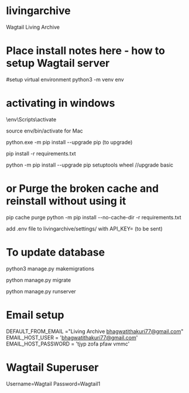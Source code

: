 # livingarchive
Wagtail Living Archive
# Place install notes here - how to setup Wagtail server

#setup virtual environment
python3 -m venv env
# activating in windows
\env\Scripts\activate

source env/bin/activate for Mac

python.exe -m pip install --upgrade pip (to upgrade)

pip install -r requirements.txt

python -m pip install --upgrade pip setuptools wheel //upgrade basic
# or Purge the broken cache and reinstall without using it
pip cache purge
python -m pip install --no-cache-dir -r requirements.txt


add .env file to livingarchive/settings/ with API_KEY= (to be sent)


# To update database
python3 manage.py makemigrations

python manage.py migrate 

python manage.py runserver


# Email setup
DEFAULT_FROM_EMAIL ="Living Archive <bhagwatithakuri77@gmail.com>"
EMAIL_HOST_USER = 'bhagwatithakuri77@gmail.com'
EMAIL_HOST_PASSWORD = 'tjyp zofa pfaw vmmc'

# Wagtail Superuser
Username=Wagtail
Password=Wagtail1